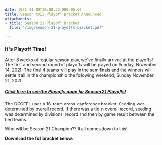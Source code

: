 ```yaml
---
date: 2021-11-08T10:00:22.000-05:00
title: Season XXII Playoff Bracket Announced!
attachments:
- title: Season 21 Playoff Bracket
  file: "/img/season-21-playoffs-bracket.pdf"

---
```

### It's Playoff Time!

After 8 weeks of regular season play, we've finally arrived at the playoffs!  The first and second round of playoffs will be played on Sunday, November 14, 2021.  The final 4 teams will play in the semifinals and the winners will settle it all in the championship the following weekend, Sunday November 21, 2021.

##### [Click here to see the Playoffs page for Season 21 Playoffs!](https://dcgffl.org/season-21-playoffs/ "S21 Playoffs")

The DCGFFL uses a 16-team cross-conference bracket. Seeding was determined by overall record. If there was a tie in overall record, seeding was determined by divisional record and then by game result between the tied teams.

Who will be Season 21 Champion??  It all comes down to this! 

**Download the full bracket below:**